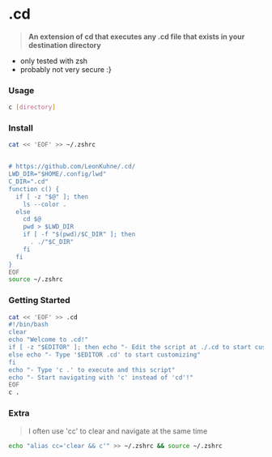 # .cd
> **An extension of cd that executes any .cd file that exists in your destination directory**
- only tested with zsh
- probably not very secure :}

### Usage
```bash
c [directory]
```

### Install
```bash
cat << 'EOF' >> ~/.zshrc


# https://github.com/LeonKuhne/.cd/
LWD_DIR="$HOME/.config/lwd"
C_DIR=".cd"
function c() {
  if [ -z "$@" ]; then
    ls --color .
  else 
    cd $@
    pwd > $LWD_DIR
    if [ -f "$(pwd)/$C_DIR" ]; then
      . ./"$C_DIR"
    fi
  fi
}
EOF
source ~/.zshrc
```

### Getting Started
```bash
cat << 'EOF' >> .cd
#!/bin/bash
clear
echo "Welcome to .cd!"
if [ -z "$EDITOR" ]; then echo "- Edit the script at ./.cd to start customizing"
else echo "- Type '$EDITOR .cd' to start customizing"
fi
echo "- Type 'c .' to execute and this script"
echo "- Start navigating with 'c' instead of 'cd'!"
EOF
c .
```

### Extra
> I often use 'cc' to clear and navigate at the same time
```bash
echo "alias cc='clear && c'" >> ~/.zshrc && source ~/.zshrc
```
